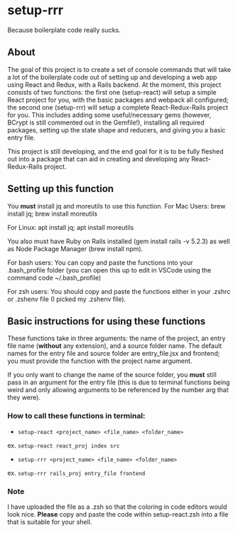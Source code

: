 # setup-rrr

Because boilerplate code really sucks.

## About

The goal of this project is to create a set of console commands that will take a lot of the boilerplate code out of setting up and developing a web app using React and Redux, with a Rails backend. At the moment, this project consists of two functions: the first one (setup-react) will setup a simple React project for you, with the basic packages and webpack all configured; the second one (setup-rrr) will setup a complete React-Redux-Rails project for you. This includes adding some useful/necessary gems (however, BCrypt is still commented out in the Gemfile!), installing all required packages, setting up the state shape and reducers, and giving you a basic entry file. 

This project is still developing, and the end goal for it is to be fully fleshed out into a package that can aid in creating and developing any React-Redux-Rails project.

## Setting up this function

You **must** install jq and moreutils to use this function.
For Mac Users: brew install jq; brew install moreutils

For Linux: apt install jq; apt install moreutils

You also must have Ruby on Rails installed (gem install rails -v 5.2.3) as well as Node Package Manager (brew install npm).

For bash users: You can copy and paste the functions into your .bash_profile folder (you can open this up to edit in VSCode using the command code ~/.bash_profile)

For zsh users: You should copy and paste the functions either in your .zshrc or .zshenv file (I picked my .zshenv file).

## Basic instructions for using these functions

These functions take in three arguments: the name of the project, an entry file name (**without** any extension), and a source folder name. The default names for the entry file and source folder are entry_file.jsx and frontend; you must provide the function with the project name argument.

If you only want to change the name of the source folder, you **must** still pass in an argument for the entry file (this is due to terminal functions being weird and only allowing arguments to be referenced by the number arg that they were).

### How to call these functions in terminal: 

- `setup-react <project_name> <file_name> <folder_name>`

ex.  `setup-react react_proj index src`

- `setup-rrr <project_name> <file_name> <folder_name>`

ex.  `setup-rrr rails_proj entry_file frontend `

### Note
I have uploaded the file as a .zsh so that the coloring in code editors would look nice. **Please** copy and paste the code within setup-react.zsh into a file that is suitable for your shell.
